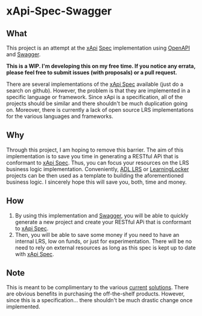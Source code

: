 # xApi-Spec-Swagger
## What
This project is an attempt at the [xApi](https://www.adlnet.gov/xAPI) [Spec](https://github.com/adlnet/xAPI-Spec) implementation using [OpenAPI](https://github.com/OAI/OpenAPI-Specification) and [Swagger](https://swagger.io/). 

**This is a WIP. I'm developing this on my free time. If you notice any errata, please feel free to submit issues (with proposals) or a pull request.**

There are several implementations of the [xApi Spec](https://github.com/adlnet/xAPI-Spec) available (just do a search on github). However, the problem is that they are implemented in a specific language or framework. Since xApi is a specification, all of the projects should be similar and there shouldn't be much duplication going on. Moreover, there is currently a lack of open source LRS implementations for the various languages and frameworks. 

## Why
Through this project, I am hoping to remove this barrier.
The aim of this implementation is to save you time in generating a RESTful APi that is conformant to [xApi Spec](https://github.com/adlnet/xAPI-Spec). Thus, you can focus your resources on the LRS business logic implementation. Conveniently, [ADL LRS](https://github.com/adlnet/ADL_LRS) or [LearningLocker](https://github.com/LearningLocker/learninglocker) projects can be then used as a template to building the aforementioned business logic. I sincerely hope this will save you, both, time and money. 

## How
1) By using this implementation and [Swagger](https://swagger.io/), you will be able to quickly generate a new project and create your RESTful APi that is conformant to [xApi Spec](https://github.com/adlnet/xAPI-Spec). 
2) Then, you will be able to save some money if you need to have an internal LRS, low on funds, or just for experimentation. There will be no need to rely on external resources as long as this spec is kept up to date with [xApi Spec](https://github.com/adlnet/xAPI-Spec). 

## Note
This is meant to be complimentary to the various [current](https://adopters.adlnet.gov/) [solutions](https://experienceapi.com/adopters/). There are obvious benefits in purchasing the off-the-shelf products. However, since this is a specification... there shouldn't be much drastic change once implemented.

